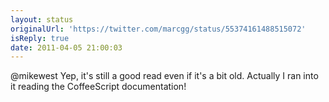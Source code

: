 ```yaml
---
layout: status
originalUrl: 'https://twitter.com/marcgg/status/55374161488515072'
isReply: true
date: 2011-04-05 21:00:03
---
```


@mikewest Yep, it's still a good read even if it's a bit old. Actually I ran into it reading the CoffeeScript documentation!
